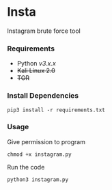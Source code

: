# Insta

Instagram brute force tool

### Requirements

-   Python _v3.x.x_
-   ~~Kali Linux 2.0~~
-   ~~TOR~~

### Install Dependencies

```
pip3 install -r requirements.txt
```

### Usage

Give permission to program

```
chmod +x instagram.py
```

Run the code

```
python3 instagram.py
```
